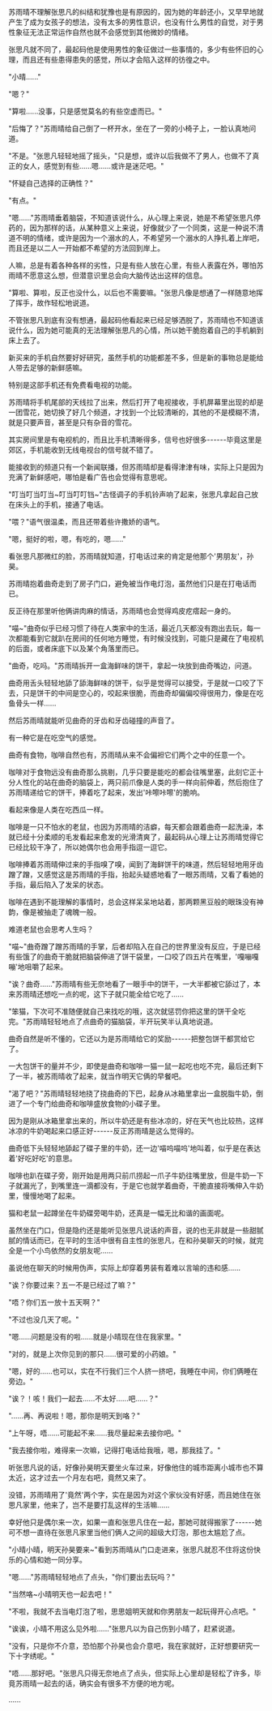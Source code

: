 <link rel="stylesheet" href="../../styles/text.css" />

苏雨晴不理解张思凡的纠结和犹豫也是有原因的，因为她的年龄还小，又早早地就产生了成为女孩子的想法，没有太多的男性意识，也没有什么男性的自觉，对于男性象征无法正常运作自然也就不会感觉到其他微妙的情绪。

张思凡就不同了，最起码他是使用男性的象征做过一些事情的，多少有些怀旧的心理，而且还有些患得患失的感觉，所以才会陷入这样的彷徨之中。

"小晴......"

"嗯？"

"算啦......没事，只是感觉莫名的有些空虚而已。"

"后悔了？"苏雨晴给自己倒了一杯开水，坐在了一旁的小椅子上，一脸认真地问道。

"不是。"张思凡轻轻地摇了摇头，"只是想，或许以后我做不了男人，也做不了真正的女人，感觉到有些......嗯......或许是迷茫吧。"

"怀疑自己选择的正确性？"

"有点。"

"嗯......"苏雨晴垂着脑袋，不知道该说什么，从心理上来说，她是不希望张思凡停药的，因为那样的话，从某种意义上来说，好像就少了一个同类，这是一种说不清道不明的情绪，或许是因为一个溺水的人，不希望另一个溺水的人挣扎着上岸吧，而且还是以二人一开始都不希望的方法回到岸上。

人嘛，总是有着各种各样的劣性，只是有些人放在心里，有些人表露在外，哪怕苏雨晴不愿意这么想，但潜意识里总会向大脑传达出这样的信息。

"算啦、算啦，反正也没什么，以后也不需要嘛。"张思凡像是想通了一样随意地挥了挥手，故作轻松地说道。

不管张思凡到底有没有想通，最起码他看起来已经足够洒脱了，苏雨晴也不知道该说什么，因为她可能真的无法理解张思凡的心情，所以她干脆抱着自己的手机躺到床上去了。

新买来的手机自然要好好研究，虽然手机的功能都差不多，但是新的事物总是能给人带去足够的新鲜感嘛。

特别是这部手机还有免费看电视的功能。

苏雨晴将手机尾部的天线拉了出来，然后打开了电视接收，手机屏幕里出现的却是一团雪花，她切换了好几个频道，才找到一个比较清晰的，其他的不是模糊不清，就是只要声音，甚至是只有杂音的雪花。

其实房间里是有电视机的，而且比手机清晰得多，信号也好很多------毕竟这里是郊区，手机能收到无线电视台的信号就不错了。

能接收到的频道只有一个新闻联播，但苏雨晴却是看得津津有味，实际上只是因为充满了新鲜感吧，哪怕是看广告也会觉得有意思呢。

"叮当叮当叮当\~叮当叮叮铛\~"古怪调子的手机铃声响了起来，张思凡拿起自己放在床头上的手机，接通了电话。

"喂？"语气很温柔，而且还带着些许撒娇的语气。

"嗯，挺好的啦，嗯，有吃的，嗯......"

看张思凡那微红的脸，苏雨晴就知道，打电话过来的肯定是他那个'男朋友'，孙昊。

苏雨晴抱着曲奇走到了房子门口，避免被当作电灯泡，虽然他们只是在打电话而已。

反正待在那里听他俩讲肉麻的情话，苏雨晴也会觉得鸡皮疙瘩起一身的。

"喵\~"曲奇似乎已经习惯了待在人类家中的生活，最近几天都没有跑出去玩，每一次都能看到它就趴在房间的任何地方睡觉，有时候没找到，可能只是藏在了电视机的后面，或者床底下以及某个角落里而已。

"曲奇，吃吗。"苏雨晴拆开一盒海鲜味的饼干，拿起一块放到曲奇嘴边，问道。

曲奇用舌头轻轻地舔了舔海鲜味的饼干，似乎是觉得可以接受，于是就一口咬了下去，只是饼干的中间是空心的，咬起来很脆，而曲奇却偏偏咬得很用力，像是在吃鱼骨头一样......

然后苏雨晴就能听见曲奇的牙齿和牙齿碰撞的声音了。

有一种它是在吃空气的感觉。

曲奇有食物，咖啡自然也有，苏雨晴从来不会偏袒它们两个之中的任意一个。

咖啡对于食物远没有曲奇那么挑剔，几乎只要是能吃的都会往嘴里塞，此刻它正十分人性化的站在曲奇的脑袋上，两只前爪像是人类的手一样向前伸着，然后抱住了苏雨晴递给它的饼干，捧着吃了起来，发出'咔嚓咔嚓'的脆响。

看起来像是人类在吃西瓜一样。

咖啡是一只不怕水的老鼠，也因为苏雨晴的洁癖，每天都会跟着曲奇一起洗澡，本就已经十分柔顺的毛发看起来愈发的光滑清爽了，最起码从心理上让苏雨晴觉得它已经比较干净了，所以她偶尔也会用手指逗一逗它。

咖啡捧着苏雨晴伸过来的手指嗅了嗅，闻到了海鲜饼干的味道，然后轻轻地用牙齿蹭了蹭，又感觉这是苏雨晴的手指，抬起头疑惑地看了一眼苏雨晴，又看了看她的手指，最后陷入了发呆的状态。

咖啡在遇到不能理解的事情时，总会这样呆呆地站着，那两颗黑豆般的眼珠没有神韵，像是被抽走了魂魄一般。

难道老鼠也会思考人生吗？

"喵\~"曲奇蹭了蹭苏雨晴的手掌，后者却陷入在自己的世界里没有反应，于是已经有些饿了的曲奇干脆就把脑袋伸进了饼干袋里，一口咬了四五片在嘴里，'嘎嘣嘎嘣'地咀嚼了起来。

"诶？曲奇......"苏雨晴有些无奈地看了一眼手中的饼干，一大半都被它舔过了，本来苏雨晴还想吃一点的呢，这下子就只能全给它吃了......

"笨猫，下次可不准随便就自己来找吃的哦，这次就惩罚你把这里的饼干全吃完。"苏雨晴轻轻地点了点曲奇的猫脑袋，半开玩笑半认真地说道。

曲奇自然是听不懂的，它还以为是苏雨晴给它的奖励------把整包饼干都赏给它了。

一大包饼干的量并不少，即使是曲奇和咖啡一猫一鼠一起吃也吃不完，最后还剩下了一半，被苏雨晴收了起来，就当作明天它俩的早餐吧。

"渴了吧？"苏雨晴轻轻地挠了挠曲奇的下巴，起身从冰箱里拿出一盒脱脂牛奶，倒进了一个专门给曲奇和咖啡盛放食物的小碟子里。

因为是刚从冰箱里拿出来的，所以牛奶还是有些冰凉的，好在天气也比较热，这样冰凉的牛奶喝起来口感正好------反正苏雨晴是这么觉得的。

曲奇低下头轻轻地舔起了碟子里的牛奶，还一边'喵呜喵呜'地叫着，似乎是在表达着'好吃好吃'的意思。

咖啡也趴在碟子旁，刚开始是用两只前爪捞起一爪子牛奶往嘴里放，但是牛奶一下子就漏光了，到嘴里连一滴都没有，于是它也就学着曲奇，干脆直接将嘴伸入牛奶里，慢慢地喝了起来。

猫和老鼠一起蹲坐在牛奶碟旁喝牛奶，还真是一幅无比和谐的画面呢。

虽然坐在门口，但是隐约还是能听见张思凡说话的声音，说的也无非就是一些甜腻腻的情话而已，在平时的生活中很有自主性的张思凡，在和孙昊聊天的时候，就完全是一个小鸟依然的女朋友呢......

虽说他在聊天的时候用伪声，实际上却穿着男装有着难以言喻的违和感......

"诶？你要过来？五一不是已经过了嘛？"

"唔？你们五一放十五天啊？"

"不过也没几天了呢。"

"嗯......问题是没有的啦......就是小晴现在住在我家里。"

"对的，就是上次你见到的那只......很可爱的小药娘。"

"嗯，好的......也可以，实在不行我们三个人挤一挤吧，我睡在中间，你们俩睡在旁边。"

"诶？！咳！我们一起去......不太好......吧......？"

"......再、再说啦！嗯，那你是明天到咯？"

"上午呀，唔......可能起不来......我尽量起来去接你吧。"

"我去接你啦，难得来一次嘛，记得打电话给我哦，嗯，那我挂了。"

听张思凡说的话，好像孙昊明天要坐火车过来，好像他住的城市距离小城市也不算太近，这才过去一个月左右吧，竟然又来了。

没错，苏雨晴用了'竟然'两个字，实在是因为对这个家伙没有好感，而且她住在张思凡家里，他来了，岂不是要打乱这样的生活嘛......

幸好他只是偶尔来一次，如果一直和张思凡住在一起，那她可就得搬家了------她可不想一直待在张思凡家里当他们俩人之间的超级大灯泡，那也太尴尬了点。

"小晴小晴，明天孙昊要来\~"看到苏雨晴从门口走进来，张思凡就忍不住将这份快乐的心情和她一同分享。

"嗯......"苏雨晴轻轻地点了点头，"你们要出去玩吗？"

"当然咯\~小晴明天也一起去吧！"

"不啦，我就不去当电灯泡了啦，思思姐明天就和你男朋友一起玩得开心点吧。"

"诶诶，小晴不用这么见外啦......"张思凡以为自己伤到小晴了，赶紧说道。

"没有，只是你不介意，恐怕那个孙昊也会介意吧，我在家就好，正好想要研究一下十字绣呢。"

"唔......那好吧。"张思凡只得无奈地点了点头，但实际上心里却是轻松了许多，毕竟苏雨晴一起去的话，确实会有很多不方便的地方呢。

......
